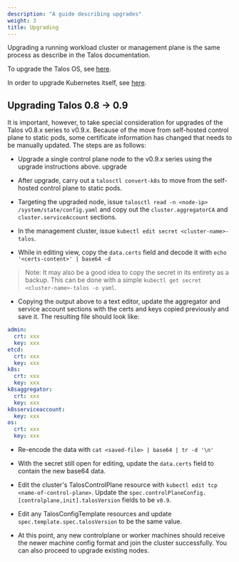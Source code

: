 ```yaml
---
description: "A guide describing upgrades"
weight: 3
title: Upgrading
---
```


Upgrading a running workload cluster or management plane is the same process as describe in the Talos documentation.

To upgrade the Talos OS, see [here](https://www.talos.dev/latest/talos-guides/upgrading-talos/).

In order to upgrade Kubernetes itself, see [here](https://www.talos.dev/latest/kubernetes-guides/upgrading-kubernetes/).

## Upgrading Talos 0.8 -> 0.9

It is important, however, to take special consideration for upgrades of the Talos v0.8.x series to v0.9.x.
Because of the move from self-hosted control plane to static pods, some certificate information has changed that needs to be manually updated.
The steps are as follows:

- Upgrade a single control plane node to the v0.9.x series using the upgrade instructions above.
upgrade

- After upgrade, carry out a `talosctl convert-k8s` to move from the self-hosted control plane to static pods.

- Targeting the upgraded node, issue `talosctl read -n <node-ip> /system/state/config.yaml` and copy out the `cluster.aggregatorCA` and `cluster.serviceAccount` sections.

- In the management cluster, issue `kubectl edit secret <cluster-name>-talos`.

- While in editing view, copy the `data.certs` field and decode it with `echo '<certs-content>' | base64 -d`

> Note: It may also be a good idea to copy the secret in its entirety as a backup.
> This can be done with a simple `kubectl get secret <cluster-name>-talos -o yaml`.

- Copying the output above to a text editor, update the aggregator and service account sections with the certs and keys copied previously and save it.
The resulting file should look like:

```yaml
admin:
  crt: xxx
  key: xxx
etcd:
  crt: xxx
  key: xxx
k8s:
  crt: xxx
  key: xxx
k8saggregator:
  crt: xxx
  key: xxx
k8sserviceaccount:
  key: xxx
os:
  crt: xxx
  key: xxx
```

- Re-encode the data with `cat <saved-file> | base64 | tr -d '\n'`

- With the secret still open for editing, update the `data.certs` field to contain the new base64 data.

- Edit the cluster's TalosControlPlane resource with `kubectl edit tcp <name-of-control-plane>`.
Update the `spec.controlPlaneConfig.[controlplane,init].talosVersion` fields to be `v0.9`.

- Edit any TalosConfigTemplate resources and update `spec.template.spec.talosVersion` to be the same value.

- At this point, any new controlplane or worker machines should receive the newer machine config format and join the cluster successfully.
You can also proceed to upgrade existing nodes.

